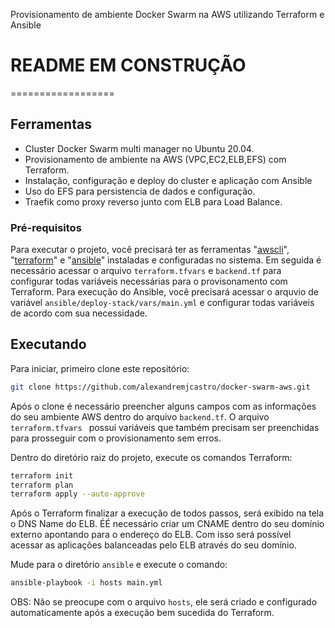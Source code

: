 Provisionamento de ambiente Docker Swarm na AWS utilizando Terraform e Ansible

# README EM CONSTRUÇÃO

==================
## Ferramentas

- Cluster Docker Swarm multi manager no Ubuntu 20.04.
- Provisionamento de ambiente na AWS (VPC,EC2,ELB,EFS) com Terraform.
- Instalação, configuração e deploy do cluster e aplicação com Ansible
- Uso do EFS para persistencia de dados e configuração.
- Traefik como proxy reverso junto com ELB para Load Balance.

### Pré-requisitos
Para executar o projeto, você precisará ter as ferramentas "[awscli](https://docs.aws.amazon.com/cli/latest/userguide/cli-chap-getting-started.html)", "[terraform](https://www.terraform.io/downloads)" e "[ansible](https://docs.ansible.com/ansible-tower/latest/html/quickinstall/prepare.html)" instaladas e configuradas no sistema. Em seguida é necessário acessar o arquivo `terraform.tfvars` e `backend.tf` para configurar todas variáveis necessárias para o provisonamento com Terraform.
Para execução do Ansible, você precisará acessar o arquvio de variável `ansible/deploy-stack/vars/main.yml` e configurar todas variáveis de acordo com sua necessidade.

## Executando
Para iniciar, primeiro clone este repositório:

```bash
git clone https://github.com/alexandremjcastro/docker-swarm-aws.git
```

Após o clone é necessário preencher alguns campos com as informações do seu ambiente AWS dentro do arquivo `backend.tf`.
O arquivo `terraform.tfvars ` possui variáveis que também precisam ser preenchidas para prosseguir com o provisionamento sem erros.

Dentro do diretório raiz do projeto, execute os comandos Terraform:

```bash
terraform init
terraform plan
terraform apply --auto-approve
```

Após o Terraform finalizar a execução de todos passos, será exibido na tela o DNS Name do ELB. ÉÉ necessário criar um CNAME dentro do seu domínio externo apontando para o endereço do ELB. Com isso será possível acessar as aplicações balanceadas pelo ELB através do seu domínio.

Mude para o diretório `ansible` e execute o comando:

```bash
ansible-playbook -i hosts main.yml
```

OBS: Não se preocupe com o arquivo `hosts`, ele será criado e configurado automaticamente após a execução bem sucedida do Terraform.
